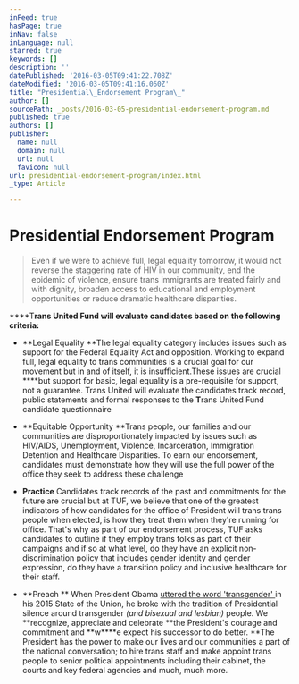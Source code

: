 ```yaml
---
inFeed: true
hasPage: true
inNav: false
inLanguage: null
starred: true
keywords: []
description: ''
datePublished: '2016-03-05T09:41:22.708Z'
dateModified: '2016-03-05T09:41:16.060Z'
title: "Presidential\_Endorsement Program\_"
author: []
sourcePath: _posts/2016-03-05-presidential-endorsement-program.md
published: true
authors: []
publisher:
  name: null
  domain: null
  url: null
  favicon: null
url: presidential-endorsement-program/index.html
_type: Article

---
```

# Presidential Endorsement Program 
> 
> Even if we were to achieve full, legal equality tomorrow, it would not reverse the staggering rate of HIV in our community, end the epidemic of violence, ensure trans immigrants are treated fairly and with dignity, broaden access to educational and employment opportunities or reduce dramatic healthcare disparities.   

****T**rans United Fund will evaluate candidates based on the following criteria:**

* **Legal Equality                                                                                 **The legal equality category includes issues such as support for the Federal Equality Act and opposition.  Working to expand full, legal equality to trans communities is a crucial goal for our movement but in and of itself, it is insufficient.These issues are crucial ****but support for basic, legal equality is a pre-requisite for support, not a guarantee. Trans United will evaluate the candidates track record, public statements and formal responses to the **T**rans United Fund candidate questionnaire                                                                                                      
* **Equitable Opportunity                                                                                     **Trans people, our families and our communities are disproportionately impacted by issues such as HIV/AIDS, Unemployment, Violence, Incarceration, Immigration Detention and Healthcare Disparities.  To earn our endorsement, candidates must demonstrate how they will use the full power of the office they seek to address these challenge                                                                                                

* **Practice** Candidates track records of the past and commitments for the future are crucial but at TUF, we believe that one of the greatest indicators of how candidates for the office of President will trans trans people when elected, is how they treat them when they're running for office. That's why as part of our endorsement process, TUF asks candidates to outline if they employ trans folks as part of their campaigns and if so at what level, do they have an explicit non-discrimination policy that includes gender identity and gender expression, do they have a transition policy and inclusive healthcare for their staff.                                                                                        
* **Preach   ** When President Obama [uttered the word 'transgender' ][0]in his 2015 State of the Union, he broke with the tradition of Presidential silence around transgender _(and bisexual and lesbian)_ people. We **recognize, appreciate and celebrate **the President's courage and commitment and **w****e expect his successor to do better.  **The President has the power to make our lives and our communities a part of the national conversation; to hire trans staff and make appoint trans people to senior political appointments including their cabinet, the courts and key federal agencies and much, much more. 

[0]: http://www.cnn.com/videos/politics/2015/01/21/sot-obama-transgender-sotu.cnn/video/playlists/lgbt-rights/